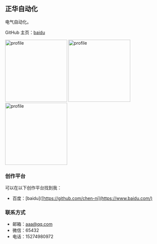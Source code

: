 ## 正华自动化

电气自动化。

GitHub 主页：[baidu ]([https://github.com/chen-ni](https://www.baidu.com/))

<img width="200" alt="profile" src="https://user-images.githubusercontent.com/55866498/210975618-51bc6a75-e4e5-483b-9b2f-ecc674c21ec5.jpg">
<img width="200" alt="profile" src="https://user-images.githubusercontent.com/55866498/210975680-d827db83-081c-40fe-a4fa-8c7df37eb2eb.jpg">
<img width="200" alt="profile" src="https://user-images.githubusercontent.com/55866498/210975698-affb8927-64da-40f0-bc10-2b5c5bcfe9c7.jpg">

### 创作平台

可以在以下创作平台找到我：

- 百度：[baidu]([https://github.com/chen-ni](https://www.baidu.com/)

### 联系方式

- 邮箱：aaa@qq.com
- 微信：65432
- 电话：15274980972
